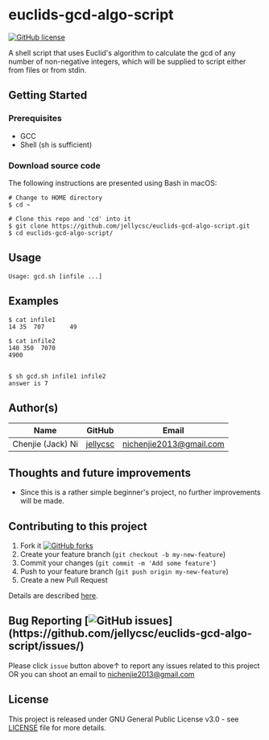 # euclids-gcd-algo-script
[![GitHub license](https://img.shields.io/github/license/jellycsc/euclids-gcd-algo-script.svg)](https://github.com/jellycsc/euclids-gcd-algo-script/blob/master/LICENSE)

A shell script that uses Euclid's algorithm to calculate the gcd of any number of non-negative integers, which will be supplied to script either from files or from stdin.

## Getting Started

### Prerequisites

* GCC
* Shell (sh is sufficient)

### Download source code
The following instructions are presented using Bash in macOS:
```
# Change to HOME directory
$ cd ~

# Clone this repo and 'cd' into it
$ git clone https://github.com/jellycsc/euclids-gcd-algo-script.git
$ cd euclids-gcd-algo-script/
```

## Usage
```
Usage: gcd.sh [infile ...]
```

## Examples
```
$ cat infile1
14 35  707       49

$ cat infile2
140 350  7070
4900


$ sh gcd.sh infile1 infile2
answer is 7
```

## Author(s)

| Name                    | GitHub                                     | Email
| ----------------------- | ------------------------------------------ | -------------------------
| Chenjie (Jack) Ni       | [jellycsc](https://github.com/jellycsc)    | nichenjie2013@gmail.com

## Thoughts and future improvements

* Since this is a rather simple beginner's project, no further improvements will be made.

## Contributing to this project

1. Fork it [![GitHub forks](https://img.shields.io/github/forks/jellycsc/euclids-gcd-algo-script.svg?style=social&label=Fork&maxAge=2592000&)](https://github.com/jellycsc/euclids-gcd-algo-script/fork)
2. Create your feature branch (`git checkout -b my-new-feature`)
3. Commit your changes (`git commit -m 'Add some feature'`)
4. Push to your feature branch (`git push origin my-new-feature`)
5. Create a new Pull Request

Details are described [here](https://git-scm.com/book/en/v2/GitHub-Contributing-to-a-Project).

## Bug Reporting [![GitHub issues](https://img.shields.io/github/issues/jellycsc/euclids-gcd-algo-script.svg?)](https://github.com/jellycsc/euclids-gcd-algo-script/issues/)

Please click `issue` button above↑ to report any issues related to this project  
OR you can shoot an email to <nichenjie2013@gmail.com>

## License
This project is released under GNU General Public License v3.0 - see [LICENSE](LICENSE) file for more details.
